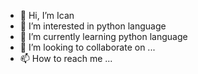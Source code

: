 - 👋 Hi, I’m Ican
- 👀 I’m interested in python language
- 🌱 I’m currently learning python language
- 💞️ I’m looking to collaborate on ...
- 📫 How to reach me ...

<!---
goldenboy101200/goldenboy101200 is a ✨ special ✨ repository because its `README.md` (this file) appears on your GitHub profile.
You can click the Preview link to take a look at your changes.
--->
